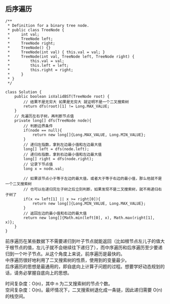 
## 后序遍历
```
/**
 * Definition for a binary tree node.
 * public class TreeNode {
 *     int val;
 *     TreeNode left;
 *     TreeNode right;
 *     TreeNode() {}
 *     TreeNode(int val) { this.val = val; }
 *     TreeNode(int val, TreeNode left, TreeNode right) {
 *         this.val = val;
 *         this.left = left;
 *         this.right = right;
 *     }
 * }
 */

class Solution {
    public boolean isValidBST(TreeNode root) {
        // 结果不是无穷大 如果是无穷大 就证明不是一个二叉搜索树
        return dfs(root)[1] != Long.MAX_VALUE;
    }
    // 先遍历左右子树，再判断节点值
    private long[] dfs(TreeNode node){
        // 判断边界条件
        if(node == null){
            return new long[]{Long.MAX_VALUE, Long.MIN_VALUE};
        }
        // 递归左指数，拿到左边最小值和左边最大值
        long[] left = dfs(node.left);
        // 递归右指数，拿到右边最小值和左边最大值
        long[] right = dfs(node.right);
        // 记录下节点值
        long x = node.val;
        
        // 如果该节点小于等于左边的最大值，或者大于等于右边的最小值，那么他就不是一个二叉搜索树
        // 也可以在递归完左子树之后立刻判断，如果发现不是二叉搜索树，就不用递归右子树了
        if(x <= left[1] || x >= right[0]){
            return new long[]{Long.MIN_VALUE, Long.MAX_VALUE};
        }
        // 返回左边的最小值和右边的最大值
        return new long[]{Math.min(left[0], x), Math.max(right[1], x)};
    }
}
```
前序遍历在某些数据下不需要递归到叶子节点就能返回（比如根节点左儿子的值大于根节点的值，左儿子就不会继续往下递归了），而中序遍历和后序遍历至少要递归到一个叶子节点。从这个角度上来说，前序遍历是最快的。   
中序遍历很好地利用了二叉搜索树的性质，使用到的变量最少。   
后序遍历的思想是最通用的，即自底向上计算子问题的过程。想要学好动态规划的话，请务必掌握自底向上的思想。

时间复杂度：O(n)，其中 n 为二叉搜索树的节点个数。   
空间复杂度：O(n)。最坏情况下，二叉搜索树退化成一条链，因此递归需要 O(n) 的栈空间。